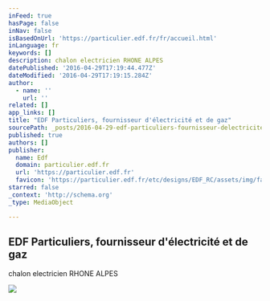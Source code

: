 ```yaml
---
inFeed: true
hasPage: false
inNav: false
isBasedOnUrl: 'https://particulier.edf.fr/fr/accueil.html'
inLanguage: fr
keywords: []
description: chalon electricien RHONE ALPES
datePublished: '2016-04-29T17:19:44.477Z'
dateModified: '2016-04-29T17:19:15.284Z'
author:
  - name: ''
    url: ''
related: []
app_links: []
title: "EDF Particuliers, fournisseur d'électricité et de gaz"
sourcePath: _posts/2016-04-29-edf-particuliers-fournisseur-delectricite-et-de-gaz.md
published: true
authors: []
publisher:
  name: Edf
  domain: particulier.edf.fr
  url: 'https://particulier.edf.fr'
  favicon: 'https://particulier.edf.fr/etc/designs/EDF_RC/assets/img/favicon/favicon.ico'
starred: false
_context: 'http://schema.org'
_type: MediaObject

---
```

<article style=""><h1>EDF Particuliers, fournisseur d'électricité et de gaz</h1><p>chalon electricien RHONE ALPES</p><img src="https://s3-us-west-2.amazonaws.com/the-grid-img/p/693bd204fd25be09a2ec614fc0945cbb6cda27a2.jpg" /></article>
